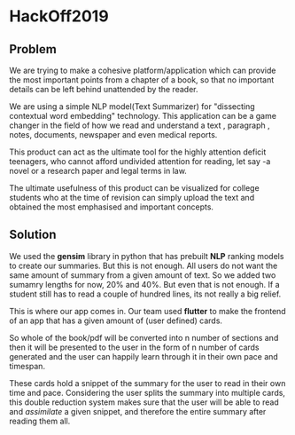 # HackOff2019

## Problem

We are trying to make a cohesive platform/application which can provide the most important points from a chapter of a book, so that no important details can be left behind unattended by the reader.

We are using a simple NLP model(Text Summarizer) for "dissecting contextual word embedding" technology.
This application can be a game changer in the field of how we read and understand a text , paragraph , notes, documents, newspaper and even medical reports.

This product can act as the  ultimate tool for the highly attention deficit teenagers, who cannot afford undivided attention for reading, let say -a novel or a research paper and legal terms in law.

The ultimate usefulness of this product can be visualized for college students who at the time of revision can simply upload the text and obtained the most emphasised and important concepts.


## Solution

We used the **gensim** library in python that has prebuilt **NLP** ranking models to create our summaries. But this is not enough.
All users do not want the same amount of summary from a given amount of text. So we added two sumamry lengths for now, 20% and 40%.
But even that is not enough. If a student still has to read a couple of hundred lines, its not really a big relief.

This is where our app comes in. Our team used **flutter** to make the frontend of an app that has a given amount of (user defined) cards.

So whole of the book/pdf will be converted into n number of sections and then it will be presented to the user in the form of n number of cards generated and the user can happily learn through it in their own pace and timespan. 

These cards hold a snippet of the summary for the user to read in their own time and pace. Considering the user splits the summary into 
multiple cards, this double reduction system makes sure that the user will be able to read and *assimilate* a given snippet, and therefore
the entire summary after reading them all.




